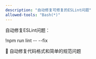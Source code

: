 ```yaml
---
description: "自动修复可修复的ESLint问题"
allowed-tools: "Bash(*)"
---
```


自动修复ESLint问题：

!npm run lint -- --fix

🔧 自动修复代码格式和简单的规范问题